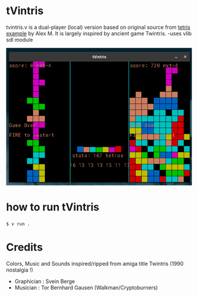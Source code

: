 # tVintris

tvintris.v is a dual-player (local) version based on original source from <a href='https://github.com/vlang/v/examples/tetris'>tetris example</a> by Alex M.
It is largely inspired by ancient game Twintris.
-uses vlib sdl module

![tVintris screenshot](images/tvintris.png)

# how to run tVintris

`$ v run .`

# Credits

Colors, Music and Sounds inspired/ripped from amiga title Twintris (1990 nostalgia !)
- Graphician : Svein Berge
- Musician : Tor Bernhard Gausen (Walkman/Cryptoburners)
